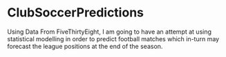 # ClubSoccerPredictions
Using Data From FiveThirtyEight, I am going to have an attempt at using statistical modelling in order to predict football matches which in-turn may forecast the league positions at the end of the season.

